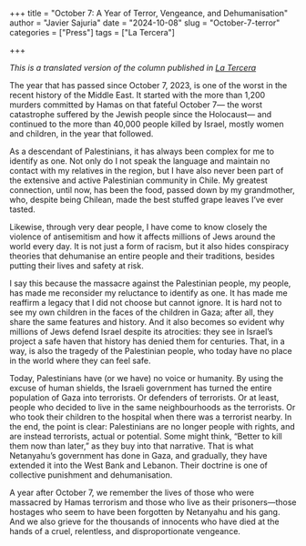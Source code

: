 +++
title = "October 7: A Year of Terror, Vengeance, and Dehumanisation"
author = "Javier Sajuria"
date = "2024-10-08"
slug = "October-7-terror"
categories = ["Press"]
tags = ["La Tercera"]

+++

*This is a translated version of the column published in [La Tercera](https://www.latercera.com/opinion/noticia/columna-de-javier-sajuria-7-de-octubre-un-ano-de-terror-venganza-y-deshumanizacion/BEQMT53TFJBFNF3HTNECUSNWRE/)*

The year that has passed since October 7, 2023, is one of the worst in the recent history of the Middle East. It started with the more than 1,200 murders committed by Hamas on that fateful October 7— the worst catastrophe suffered by the Jewish people since the Holocaust— and continued to the more than 40,000 people killed by Israel, mostly women and children, in the year that followed.

As a descendant of Palestinians, it has always been complex for me to identify as one. Not only do I not speak the language and maintain no contact with my relatives in the region, but I have also never been part of the extensive and active Palestinian community in Chile. My greatest connection, until now, has been the food, passed down by my grandmother, who, despite being Chilean, made the best stuffed grape leaves I’ve ever tasted.

Likewise, through very dear people, I have come to know closely the violence of antisemitism and how it affects millions of Jews around the world every day. It is not just a form of racism, but it also hides conspiracy theories that dehumanise an entire people and their traditions, besides putting their lives and safety at risk.

I say this because the massacre against the Palestinian people, my people, has made me reconsider my reluctance to identify as one. It has made me reaffirm a legacy that I did not choose but cannot ignore. It is hard not to see my own children in the faces of the children in Gaza; after all, they share the same features and history. And it also becomes so evident why millions of Jews defend Israel despite its atrocities: they see in Israel’s project a safe haven that history has denied them for centuries. That, in a way, is also the tragedy of the Palestinian people, who today have no place in the world where they can feel safe.

Today, Palestinians have (or we have) no voice or humanity. By using the excuse of human shields, the Israeli government has turned the entire population of Gaza into terrorists. Or defenders of terrorists. Or at least, people who decided to live in the same neighbourhoods as the terrorists. Or who took their children to the hospital when there was a terrorist nearby. In the end, the point is clear: Palestinians are no longer people with rights, and are instead terrorists, actual or potential. Some might think, “Better to kill them now than later,” as they buy into that narrative. That is what Netanyahu’s government has done in Gaza, and gradually, they have extended it into the West Bank and Lebanon. Their doctrine is one of collective punishment and dehumanisation.

A year after October 7, we remember the lives of those who were massacred by Hamas terrorism and those who live as their prisoners—those hostages who seem to have been forgotten by Netanyahu and his gang. And we also grieve for the thousands of innocents who have died at the hands of a cruel, relentless, and disproportionate vengeance.
